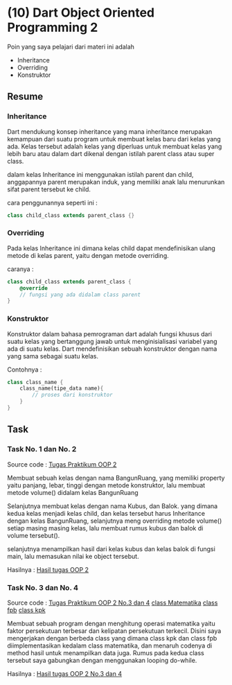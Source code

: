 # (10) Dart Object Oriented Programming 2

Poin yang saya pelajari dari materi ini adalah
- Inheritance
- Overriding
- Konstruktor


## Resume 

### Inheritance 

Dart mendukung konsep inheritance yang mana inheritance merupakan kemampuan dari suatu program untuk membuat kelas baru dari kelas yang ada. Kelas tersebut adalah kelas yang diperluas untuk membuat kelas yang lebih baru atau dalam dart dikenal dengan istilah parent class atau super class.

dalam kelas Inheritance ini menggunakan istilah parent dan child, anggapannya parent merupakan induk, yang memiliki anak lalu menurunkan sifat parent tersebut ke child. 

cara penggunannya seperti ini :

``` dart
class child_class extends parent_class {}
```

### Overriding

Pada kelas Inheritance ini dimana kelas child dapat mendefinisikan ulang metode di kelas parent, yaitu dengan metode overriding.

caranya : 

``` dart
class child_class extends parent_class {
    @override
    // fungsi yang ada didalam class parent
}
```

### Konstruktor

Konstruktor dalam bahasa pemrograman dart adalah fungsi khusus dari suatu kelas yang bertanggung jawab untuk menginisialisasi variabel yang ada di suatu kelas. Dart mendefinisikan sebuah konstruktor dengan nama yang sama sebagai suatu kelas.

Contohnya : 

``` dart
class class_name { 
    class_name(tipe_data name){
        // proses dari konstruktor
    }
}
```


## Task


### Task No. 1 dan No. 2

Source code : [Tugas Praktikum OOP 2](praktikum/task%201.dart)

Membuat sebuah kelas dengan nama BangunRuang, yang memiliki property yaitu panjang, lebar, tinggi dengan metode konstruktor, lalu membuat metode volume() didalam kelas BangunRuang

Selanjutnya membuat kelas dengan nama Kubus, dan Balok. yang dimana kedua kelas menjadi kelas child, dan kelas tersebut harus Inheritance dengan kelas BangunRuang, selanjutnya meng overriding metode volume() setiap masing masing kelas, lalu membuat rumus kubus dan balok di volume tersebut().

selanjutnya menampilkan hasil dari kelas kubus dan kelas balok di fungsi main, lalu memasukan nilai ke object tersebut.

Hasilnya : [Hasil tugas OOP 2](screenshots/ss%20tugas%20task%201%20no%201,%202.png)

### Task No. 3 dan No. 4

Source code : [Tugas Praktikum OOP 2 No.3 dan 4](praktikum/Implements.dart)
              [class Matematika](praktikum/class_Matematika.dart)
              [class fpb](praktikum/class_fpb.dart)
              [class kpk](praktikum/class_kpk.dart)

Membuat sebuah program dengan menghitung operasi matematika yaitu faktor persekutuan terbesar dan kelipatan persekutuan terkecil. Disini saya mengerjakan dengan berbeda class yang dimana class kpk dan class fpb diimplementasikan kedalam class matematika, dan menaruh codenya di method hasil untuk menampilkan data juga. Rumus pada kedua class tersebut saya gabungkan dengan menggunakan looping do-while.

Hasilnya : [Hasil tugas OOP 2 No.3 dan 4](screenshots/ss%20tugas%20task%201%20no%203,%204.png)
